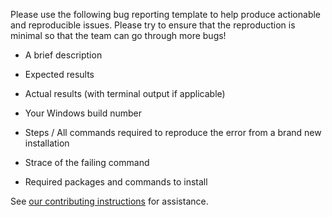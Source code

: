Please use the following bug reporting template to help produce actionable and reproducible issues. Please try to ensure that the reproduction is minimal so that the team can go through more bugs!

* A brief description

* Expected results

* Actual results (with terminal output if applicable)

* Your Windows build number

* Steps / All commands required to reproduce the error from a brand new installation 

* Strace of the failing command

* Required packages and commands to install

See [our contributing instructions](/CONTRIBUTING.md) for assistance.
